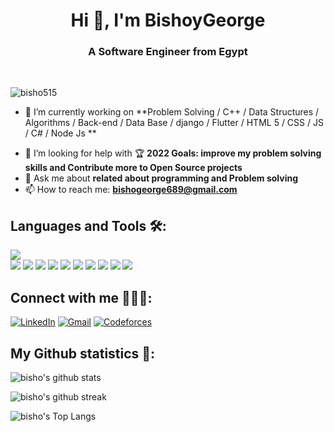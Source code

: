 <h1 align="center">Hi 👋, I'm BishoyGeorge</h1>

<h3 align="center">A Software Engineer from Egypt</h3><br>



<!-- visitors -->
<p align="left"> <img src="https://komarev.com/ghpvc/?username=bisho515&label=Profile%20views&color=0e75b6&style=flat" alt="bisho515" /> </p>


<!--
**bisho515** is a ✨ _special_ ✨ repository because its `README.md` (this file) appears on your GitHub profile.

Here are some ideas to get you started:
-->
- 🔭 I’m currently working on  **Problem Solving / C++  / Data Structures / Algorithms / Back-end / Data Base / django / Flutter / HTML 5 / CSS / JS / C# / Node Js **
<!-- - 👯 I’m looking to collaborate on ... -->
- 🤔 I’m looking for help with 🏆 **2022 Goals: improve my problem solving skills and Contribute more to Open Source projects**
- 💬 Ask me about **related about programming and Problem solving**
- 📫 How to reach me: **bishogeorge689@gmail.com**
<!-- - 😄 Pronouns: ...
- ⚡ Fun fact: ... -->


## Languages and Tools 🛠:
<p>
  <img src="https://img.icons8.com/color/48/000000/c-plus-plus-logo.png" style= "display:block"/>
   <img src="https://img.icons8.com/color/48/undefined/c-sharp-logo.png"/>
  <img src="https://img.icons8.com/color/48/undefined/java-coffee-cup-logo--v1.png"/>
  <img src="https://img.icons8.com/color/48/000000/javascript--v2.png"/>
  <img src="https://img.icons8.com/color/48/000000/python--v2.png"/>
  <img src="https://img.icons8.com/external-tal-revivo-filled-tal-revivo/24/undefined/external-django-a-high-level-python-web-framework-that-encourages-rapid-development-logo-filled-tal-revivo.png"/>
  <img src="https://img.icons8.com/color/48/undefined/dart.png"/>
  <img src="https://img.icons8.com/fluency/48/undefined/flutter.png"/>
  <img src="https://img.icons8.com/color/48/000000/html-5--v1.png"/>
  <img src="https://img.icons8.com/color/48/000000/css3.png"/>
  <img src="https://img.icons8.com/external-soft-fill-juicy-fish/60/undefined/external-sql-coding-and-development-soft-fill-soft-fill-juicy-fish.png"/>
  
 </p>
 
  ## Connect with me 🙋🏻‍♀️:
[![LinkedIn](https://img.icons8.com/fluency/48/000000/linkedin.png)](https://www.linkedin.com/in/bishoy-nashed-993888220/)
[![Gmail](https://img.icons8.com/color/48/000000/gmail--v1.png)](mailto:bishogeorge689@gmail.com)
[![Codeforces](https://img.icons8.com/external-tal-revivo-color-tal-revivo/48/000000/external-codeforces-programming-competitions-and-contests-programming-community-logo-color-tal-revivo.png)](https://codeforces.com/profile/Bisho_George)


## My Github statistics 🚀:

![bisho's github stats](https://github-readme-stats.vercel.app/api?username=bisho515&show_icons=true&theme=tokyonight)

![bisho's github streak](https://github-readme-streak-stats.herokuapp.com/?user=bisho515&theme=tokyonight&include_all_commits=true&count_private=true)

![bisho's Top Langs](https://github-readme-stats.vercel.app/api/top-langs/?username=bisho515&theme=tokyonight&layout=compact)




